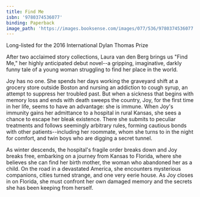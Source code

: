 ```yaml
---
title: Find Me
isbn: '9780374536077'
binding: Paperback
image_path: 'https://images.booksense.com/images/077/536/9780374536077.jpg'
---
```



Long-listed for the 2016 International Dylan Thomas Prize

After two acclaimed story collections, Laura van den Berg brings us "Find Me," her highly anticipated debut novel--a gripping, imaginative, darkly funny tale of a young woman struggling to find her place in the world.

Joy has no one. She spends her days working the graveyard shift at a grocery store outside Boston and nursing an addiction to cough syrup, an attempt to suppress her troubled past. But when a sickness that begins with memory loss and ends with death sweeps the country, Joy, for the first time in her life, seems to have an advantage: she is immune. When Joy's immunity gains her admittance to a hospital in rural Kansas, she sees a chance to escape her bleak existence. There she submits to peculiar treatments and follows seemingly arbitrary rules, forming cautious bonds with other patients--including her roommate, whom she turns to in the night for comfort, and twin boys who are digging a secret tunnel.

As winter descends, the hospital's fragile order breaks down and Joy breaks free, embarking on a journey from Kansas to Florida, where she believes she can find her birth mother, the woman who abandoned her as a child. On the road in a devastated America, she encounters mysterious companions, cities turned strange, and one very eerie house. As Joy closes in on Florida, she must confront her own damaged memory and the secrets she has been keeping from herself.